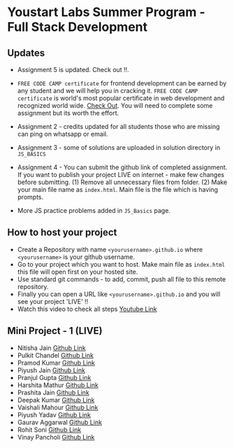 # Youstart Labs Summer Program - Full Stack Development

## Updates

* Assignment 5 is updated. Check out !!.
* `FREE CODE CAMP certificate` for frontend development can be earned by any student and we will help you in cracking it. `FREE CODE CAMP certificate` is world's most popular certificate in web development and recognized world wide. [Check Out](https://www.freecodecamp.org/map#Basic-Algorithm-Scripting). You will need to complete some assignment but its worth the effort.

* Assignment 2 - credits updated for all students those who are missing can ping on whatsapp or email.
* Assignment 3 - some of solutions are uploaded in solution directory in `JS_BASICS`
* Assignment 4 - You can submit the github link of completed assignment. If you want to publish your project LIVE on internet - make few changes before submitting. (1) Remove all unnecessary files from folder. (2) Make your main file name as `index.html`. Main file is the file which is having prompts.
* More JS practice problems added in `JS_Basics` page.

## How to host your project

* Create a Repository with name `<yourusername>.github.io` where `<yourusername>` is your github username.
* Go to your project which you want to host. Make main file as `index.html` this file will open first on your hosted site.
* Use standard git commands - to add, commit, push all file to this remote repository.
* Finally you can open a URL like `<yourusername>.github.io` and you will see your project 'LIVE' !!
* Watch this video to check all steps [Youtube Link](https://youtu.be/pRdELKJK1pw)



## Mini Project - 1  (LIVE)

* Nitisha Jain [Github Link](https://nitisha-jain.github.io/Photo_gram1.github.io)
* Pulkit Chandel [Github Link](https://pulkit22.github.io/)
* Pramod Kumar [Github Link](https://pramod-knight.github.io)
* Piyush Jain [Github Link](https://piyushjain78.github.io/dist/gallery.html)
* Pranjul Gupta [Github Link](https://pranjulgupta.github.io/)
* Harshita Mathur [Github Link](https://harshita1233.github.io/)
* Prashita Jain [Github Link](https://Prashita12.github.io)
* Deepak Kumar [Github Link](https://deepak-kumar31.github.io/gallery.html)
* Vaishali Mahour [Github Link](https://vaishali-mahour.github.io/)
* Piyush Yadav [Github Link](https://piyushyadav.github.io/)
* Gaurav Aggarwal [Github Link](https://agarwalgaurav1604.github.io/)
* Rohit Soni [Github Link](https://Ronny7.github.io)
* Vinay Pancholi [Github Link](https://vinsp18.github.io/)
